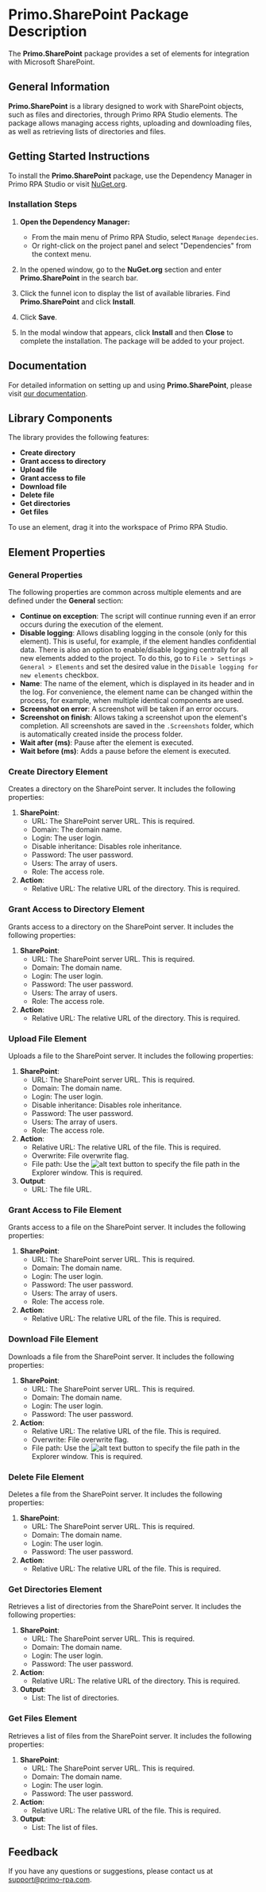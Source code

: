 # Primo.SharePoint Package Description

The **Primo.SharePoint** package provides a set of elements for integration with Microsoft SharePoint.

## General Information

**Primo.SharePoint** is a library designed to work with SharePoint objects, such as files and directories, through Primo RPA Studio elements. The package allows managing access rights, uploading and downloading files, as well as retrieving lists of directories and files.

## Getting Started Instructions

To install the **Primo.SharePoint** package, use the Dependency Manager in Primo RPA Studio or visit [NuGet.org](https://www.nuget.org/).

### Installation Steps

1. **Open the Dependency Manager:**
   - From the main menu of Primo RPA Studio, select `Manage dependecies`.
   - Or right-click on the project panel and select "Dependencies" from the context menu.

2. In the opened window, go to the **NuGet.org** section and enter **Primo.SharePoint** in the search bar.

3. Click the funnel icon to display the list of available libraries. Find **Primo.SharePoint** and click **Install**.

4. Click **Save**.

5. In the modal window that appears, click **Install** and then **Close** to complete the installation. The package will be added to your project.

## Documentation

For detailed information on setting up and using **Primo.SharePoint**, please visit [our documentation](https://docs.primo-rpa.com/).

## Library Components

The library provides the following features:

- **Create directory**
- **Grant access to directory** 
- **Upload file**
- **Grant access to file**
- **Download file**
- **Delete file**
- **Get directories**
- **Get files**

To use an element, drag it into the workspace of Primo RPA Studio.

## Element Properties

### General Properties

The following properties are common across multiple elements and are defined under the **General** section:

- **Continue on exception**: The script will continue running even if an error occurs during the execution of the element.
- **Disable logging**: Allows disabling logging in the console (only for this element). This is useful, for example, if the element handles confidential data. There is also an option to enable/disable logging centrally for all new elements added to the project. To do this, go to `File > Settings > General > Elements` and set the desired value in the `Disable logging for new elements` checkbox.
- **Name**: The name of the element, which is displayed in its header and in the log. For convenience, the element name can be changed within the process, for example, when multiple identical components are used.
- **Screenshot on error**: A screenshot will be taken if an error occurs.
- **Screenshot on finish**: Allows taking a screenshot upon the element's completion. All screenshots are saved in the `.Screenshots` folder, which is automatically created inside the process folder.
- **Wait after (ms)**: Pause after the element is executed.
- **Wait before (ms)**: Adds a pause before the element is executed.

### Create Directory Element

Creates a directory on the SharePoint server. It includes the following properties:

1. **SharePoint**:
   - URL: The SharePoint server URL. This is required.
   - Domain: The domain name.
   - Login: The user login.
   - Disable inheritance: Disables role inheritance.
   - Password: The user password.
   - Users: The array of users.
   - Role: The access role.
2. **Action**:
   - Relative URL: The relative URL of the directory. This is required.

### Grant Access to Directory Element

Grants access to a directory on the SharePoint server. It includes the following properties:

1. **SharePoint**:
   - URL: The SharePoint server URL. This is required.
   - Domain: The domain name.
   - Login: The user login.
   - Password: The user password.
   - Users: The array of users.
   - Role: The access role.
2. **Action**:
   - Relative URL: The relative URL of the directory. This is required.

### Upload File Element

Uploads a file to the SharePoint server. It includes the following properties:

1. **SharePoint**:
   - URL: The SharePoint server URL. This is required.
   - Domain: The domain name.
   - Login: The user login.
   - Disable inheritance: Disables role inheritance.
   - Password: The user password.
   - Users: The array of users.
   - Role: The access role.
2. **Action**:
   - Relative URL: The relative URL of the file. This is required.
   - Overwrite: File overwrite flag.
   - File path: Use the ![alt text](image-3.png) button to specify the file path in the Explorer window. This is required.
3. **Output**:
   - URL: The file URL.

### Grant Access to File Element

Grants access to a file on the SharePoint server. It includes the following properties:

1. **SharePoint**:
   - URL: The SharePoint server URL. This is required.
   - Domain: The domain name.
   - Login: The user login.
   - Password: The user password.
   - Users: The array of users.
   - Role: The access role.
2. **Action**:
   - Relative URL: The relative URL of the file. This is required.

### Download File Element

Downloads a file from the SharePoint server. It includes the following properties:

1. **SharePoint**:
   - URL: The SharePoint server URL. This is required.
   - Domain: The domain name.
   - Login: The user login.
   - Password: The user password.
2. **Action**:
   - Relative URL: The relative URL of the file. This is required.
   - Overwrite: File overwrite flag.
   - File path: Use the ![alt text](image-3.png) button to specify the file path in the Explorer window. This is required.

### Delete File Element

Deletes a file from the SharePoint server. It includes the following properties:

1. **SharePoint**:
   - URL: The SharePoint server URL. This is required.
   - Domain: The domain name.
   - Login: The user login.
   - Password: The user password.
2. **Action**:
   - Relative URL: The relative URL of the file. This is required.

### Get Directories Element

Retrieves a list of directories from the SharePoint server. It includes the following properties:

1. **SharePoint**:
   - URL: The SharePoint server URL. This is required.
   - Domain: The domain name.
   - Login: The user login.
   - Password: The user password.
2. **Action**:
   - Relative URL: The relative URL of the directory. This is required.
3. **Output**:
   - List: The list of directories.

### Get Files Element

Retrieves a list of files from the SharePoint server. It includes the following properties:

1. **SharePoint**:
   - URL: The SharePoint server URL. This is required.
   - Domain: The domain name.
   - Login: The user login.
   - Password: The user password.
2. **Action**:
   - Relative URL: The relative URL of the file. This is required.
3. **Output**:
   - List: The list of files.

## Feedback

If you have any questions or suggestions, please contact us at [support@primo-rpa.com](mailto:support@primo-rpa.com).

